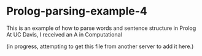 # Prolog-parsing-example-4
This is an example of how to parse words and sentence structure in Prolog
At UC Davis, I received an A in Computational 

(in progress, attempting to get this file from another server to add it here.)

